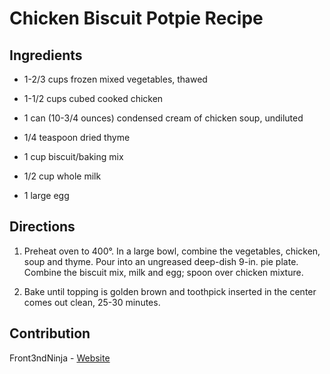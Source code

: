 # Chicken Biscuit Potpie Recipe

## Ingredients

- 1-2/3 cups frozen mixed vegetables, thawed

- 1-1/2 cups cubed cooked chicken

- 1 can (10-3/4 ounces) condensed cream of chicken soup, undiluted

- 1/4 teaspoon dried thyme

- 1 cup biscuit/baking mix

- 1/2 cup whole milk

- 1 large egg

## Directions

1. Preheat oven to 400°. In a large bowl, combine the vegetables, chicken, soup and thyme. Pour into an ungreased deep-dish 9-in. pie plate. Combine the biscuit mix, milk and egg; spoon over chicken mixture.

2. Bake until topping is golden brown and toothpick inserted in the center comes out clean, 25-30 minutes.

## Contribution

Front3ndNinja - [Website](https://github.com/Front3ndNinja)
